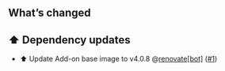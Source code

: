 ## What’s changed

## ⬆️ Dependency updates

- ⬆️ Update Add-on base image to v4.0.8 @[renovate[bot]](https://github.com/apps/renovate) ([#1](https://github.com/erik73/addon-mariadb/pull/1))
